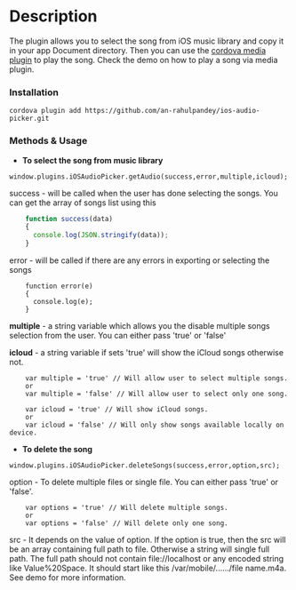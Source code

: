 # Description

The plugin allows you to select the song from iOS music library and copy it in your app Document directory. Then you can use the [cordova media plugin](https://github.com/apache/cordova-plugin-media) to play the song. Check the demo on how to play a song via media plugin.

### Installation

    cordova plugin add https://github.com/an-rahulpandey/ios-audio-picker.git

### Methods & Usage

- **To select the song from music library**


````
window.plugins.iOSAudioPicker.getAudio(success,error,multiple,icloud);
````

  success - will be called when the user has done selecting the songs. You can get the array of songs list using this
````javascript
    function success(data)
    {
      console.log(JSON.stringify(data));
    }
````  
 error - will be called if there are any errors in exporting or selecting the songs
````
    function error(e)
    {
      console.log(e);
    }
````  
**multiple** - a string variable which allows you the disable multiple songs selection from the user. You can either pass 'true' or 'false'
 
**icloud** - a string variable if sets 'true' will show the iCloud songs otherwise not.
````
    var multiple = 'true' // Will allow user to select multiple songs.
    or
    var multiple = 'false' // Will allow user to select only one song.
    
    var icloud = 'true' // Will show iCloud songs.
    or
    var icloud = 'false' // Will only show songs available locally on device.
````

- **To delete the song**

````
window.plugins.iOSAudioPicker.deleteSongs(success,error,option,src);
````


 option - To delete multiple files or single file. You can either pass 'true' or 'false'.
````
    var options = 'true' // Will delete multiple songs.
    or
    var options = 'false' // Will delete only one song.
````
  
  src - It depends on the value of option. If the option is true, then the src will be an array containing full path to file. Otherwise a string will single full path. The full path should not contain file://localhost or any encoded string like Value%20Space. It should start like this /var/mobile/....../file name.m4a. See demo for more information.
